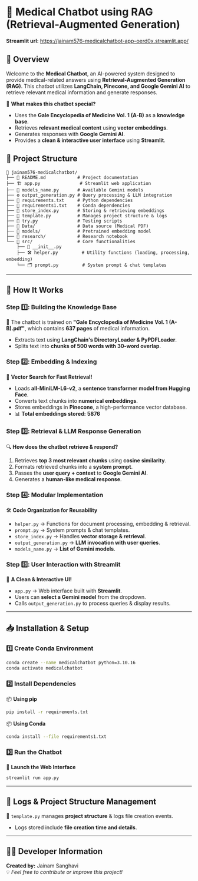 # 🏥 Medical Chatbot using RAG (Retrieval-Augmented Generation)

**Streamlit url:** https://jainam576-medicalchatbot-app-oerd0x.streamlit.app/


## 📌 Overview
Welcome to the **Medical Chatbot**, an AI-powered system designed to provide medical-related answers using **Retrieval-Augmented Generation (RAG)**. This chatbot utilizes **LangChain, Pinecone, and Google Gemini AI** to retrieve relevant medical information and generate responses.

🔹 **What makes this chatbot special?**
- Uses the **Gale Encyclopedia of Medicine Vol. 1 (A-B)** as a **knowledge base**.
- Retrieves **relevant medical content** using **vector embeddings**.
- Generates responses with **Google Gemini AI**.
- Provides a **clean & interactive user interface** using **Streamlit**.

## 📂 Project Structure
```
📁 jainam576-medicalchatbot/
├── 📜 README.md            # Project documentation
├── 🏗️ app.py               # Streamlit web application
├── 📌 models_name.py       # Available Gemini models
├── ⚙️ output_generation.py # Query processing & LLM integration
├── 📜 requirements.txt     # Python dependencies
├── 📜 requirements1.txt    # Conda dependencies
├── 📌 store_index.py       # Storing & retrieving embeddings
├── 📝 template.py          # Manages project structure & logs
├── 🔬 try.py               # Testing scripts
├── 📁 Data/                # Data source (Medical PDF)
├── 📁 models/              # Pretrained embedding model
├── 📁 research/            # Research notebook
└── 📁 src/                 # Core functionalities
    ├── 📌 __init__.py
    ├── 🛠️ helper.py         # Utility functions (loading, processing, embedding)
    └── 🗂️ prompt.py         # System prompt & chat templates
```

---

## 🚀 How It Works
### Step 1️⃣: **Building the Knowledge Base**
📖 The chatbot is trained on **"Gale Encyclopedia of Medicine Vol. 1 (A-B).pdf"**, which contains **637 pages** of medical information.
- Extracts text using **LangChain's DirectoryLoader & PyPDFLoader**.
- Splits text into **chunks of 500 words with 30-word overlap**.

### Step 2️⃣: **Embedding & Indexing**
🤖 **Vector Search for Fast Retrieval!**
- Loads **all-MiniLM-L6-v2**, a **sentence transformer model from Hugging Face**.
- Converts text chunks into **numerical embeddings**.
- Stores embeddings in **Pinecone**, a high-performance vector database.
- 📊 **Total embeddings stored:** **5876**

### Step 3️⃣: **Retrieval & LLM Response Generation**
🔍 **How does the chatbot retrieve & respond?**
1. Retrieves **top 3 most relevant chunks** using **cosine similarity**.
2. Formats retrieved chunks into a **system prompt**.
3. Passes the **user query + context** to **Google Gemini AI**.
4. Generates a **human-like medical response**.

### Step 4️⃣: **Modular Implementation**
🛠️ **Code Organization for Reusability**
- `helper.py` → Functions for document processing, embedding & retrieval.
- `prompt.py` → System prompts & chat templates.
- `store_index.py` → Handles **vector storage & retrieval**.
- `output_generation.py` → **LLM invocation with user queries**.
- `models_name.py` → **List of Gemini models**.

### Step 5️⃣: **User Interaction with Streamlit**
🎨 **A Clean & Interactive UI!**
- `app.py` → Web interface built with **Streamlit**.
- Users can **select a Gemini model** from the dropdown.
- Calls `output_generation.py` to process queries & display results.

---

## 📥 Installation & Setup
### 1️⃣ **Create Conda Environment**
```bash
conda create --name medicalchatbot python=3.10.16
conda activate medicalchatbot
```

### 2️⃣ **Install Dependencies**
📦 **Using pip**
```bash
pip install -r requirements.txt
```
📦 **Using Conda**
```bash
conda install --file requirements1.txt
```

### 3️⃣ **Run the Chatbot**
🚀 **Launch the Web Interface**
```bash
streamlit run app.py
```

---

## 📌 Logs & Project Structure Management
📜 `template.py` manages **project structure** & logs file creation events.
- Logs stored include **file creation time and details**.

---

## 👨‍💻 Developer Information
**Created by:** Jainam Sanghavi  
💡 *Feel free to contribute or improve this project!*
